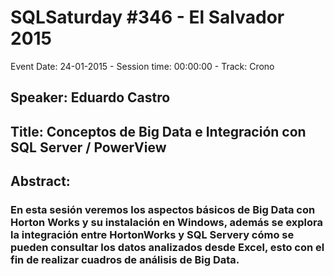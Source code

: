 # SQLSaturday #346 - El Salvador 2015
Event Date: 24-01-2015 - Session time: 00:00:00 - Track: Crono
## Speaker: Eduardo Castro
## Title: Conceptos de Big Data e Integración con SQL Server / PowerView
## Abstract:
### En esta sesión veremos los aspectos básicos de Big Data con Horton Works y su instalación en Windows, además se explora la integración entre HortonWorks y SQL Servery cómo se pueden consultar los datos analizados desde Excel, esto con el fin de realizar cuadros de análisis de Big Data.
